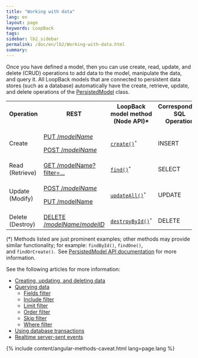 ```yaml
---
title: "Working with data"
lang: en
layout: page
keywords: LoopBack
tags:
sidebar: lb2_sidebar
permalink: /doc/en/lb2/Working-with-data.html
summary:
---
```


Once you have defined a model, then you can use create, read, update, and delete (CRUD) operations to add data to the model, manipulate the data, and query it.
All LoopBack models that are connected to persistent data stores (such as a database) automatically have the create, retrieve, update, and delete operations of the
[PersistedModel](http://apidocs.strongloop.com/loopback/#persistedmodel-new-persistedmodel) class.

<table>
  <tbody>
    <tr>
      <th>Operation</th>
      <th>REST</th>
      <th>LoopBack model method<br>(Node API)*</th>
      <th>Corresponding SQL<br>Operation</th>
    </tr>
    <tr>
      <td>Create</td>
      <td>
        <p><a href="/doc/{{page.lang}}/lb2/PersistedModel-REST-API.html#create-model-instance">PUT /<em>modelName</em></a></p>
        <p><a href="/doc/{{page.lang}}/lb2/PersistedModel-REST-API.html#update--insert-instance">POST /<em>modelName</em></a></p>
      </td>
      <td><code><a href="http://apidocs.strongloop.com/loopback/#persistedmodel-create" class="external-link" rel="nofollow">create()</a><sup>*</sup></code></td>
      <td>INSERT</td>
    </tr>
    <tr>
      <td>Read (Retrieve)</td>
      <td><a href="/doc/{{page.lang}}/lb2/PersistedModel-REST-API.html#find-matching-instances">GET /modelName?filter=...</a></td>
      <td><code><a href="http://apidocs.strongloop.com/loopback/#persistedmodel-find" class="external-link" rel="nofollow">find()</a><sup>*</sup></code></td>
      <td>SELECT</td>
    </tr>
    <tr>
      <td>Update (Modify)</td>
      <td>
        <p><a href="/doc/{{page.lang}}/lb2/PersistedModel-REST-API.html#update--insert-instance">POST /<em>modelName</em></a>&nbsp;</p>
        <p><a href="/doc/{{page.lang}}/lb2/PersistedModel-REST-API.html#update-model-instance-attributes">PUT /modelName</a></p>
      </td>
      <td><code><a href="http://apidocs.strongloop.com/loopback/#persistedmodel-updateall" class="external-link" rel="nofollow">updateAll()</a><sup>*</sup></code></td>
      <td>UPDATE</td>
    </tr>
    <tr>
      <td>Delete (Destroy)</td>
      <td><a href="/doc/{{page.lang}}/lb2/PersistedModel-REST-API.html#delete-model-instance">DELETE /<em>modelName</em>/<em>modelID</em></a></td>
      <td><code><a href="http://apidocs.strongloop.com/loopback/#persistedmodel-destroybyid" class="external-link" rel="nofollow">destroyById()</a><sup>*</sup></code></td>
      <td>DELETE</td>
    </tr>
  </tbody>
</table>

(*) Methods listed are just prominent examples; other methods may provide similar functionality; for example: `findById()`, `findOne()`, and `findOrCreate()`. 
See [PersistedModel API documentation](http://apidocs.strongloop.com/loopback/#persistedmodel) for more information.

See the following articles for more information:

* [Creating, updating, and deleting data](/doc/{{page.lang}}/lb2/Creating-updating-and-deleting-data.html)
* [Querying data](/doc/{{page.lang}}/lb2/Querying-data.html)
  * [Fields filter](/doc/{{page.lang}}/lb2/Fields-filter.html)
  * [Include filter](/doc/{{page.lang}}/lb2/Include-filter.html)
  * [Limit filter](/doc/{{page.lang}}/lb2/Limit-filter.html)
  * [Order filter](/doc/{{page.lang}}/lb2/Order-filter.html)
  * [Skip filter](/doc/{{page.lang}}/lb2/Skip-filter.html)
  * [Where filter](/doc/{{page.lang}}/lb2/Where-filter.html)
* [Using database transactions](/doc/{{page.lang}}/lb2/Using-database-transactions.html)
* [Realtime server-sent events](/doc/{{page.lang}}/lb2/Realtime-server-sent-events.html)

{% include content/angular-methods-caveat.html lang=page.lang %}
